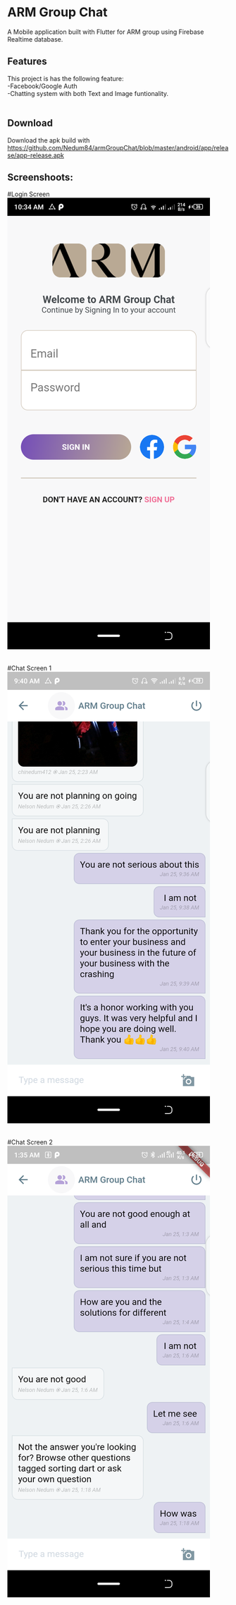 # ARM Group Chat

A Mobile application built with Flutter for ARM group using Firebase Realtime database.

## Features

This project is has the following feature:<br />
-Facebook/Google Auth<br />
-Chatting system with both Text and Image funtionality.<br /><br />

## Download
Download the apk build with https://github.com/Nedum84/armGroupChat/blob/master/android/app/release/app-release.apk

## Screenshoots:

#Login Screen <br />
![alt text](https://github.com/Nedum84/armGroupChat/blob/master/screenshots/login.png?raw=true)<br /><br />

#Chat Screen 1 <br />
![alt text](https://github.com/Nedum84/armGroupChat/blob/master/screenshots/chat-screen1.png)<br /><br />

#Chat Screen 2 <br />
![alt text](https://github.com/Nedum84/armGroupChat/blob/master/screenshots/chat-screen2.png)

